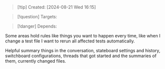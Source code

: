 
>[!tip] Created: [2024-08-21 Wed 16:15]

>[!question] Targets: 

>[!danger] Depends: 

Some areas hold rules like things you want to happen every time, like when I change a test file I want to rerun all affected tests automatically.

Helpful summary things in the conversation, stateboard settings and history, switchboard configurations, threads that got started and the summaries of them, currently changed files.